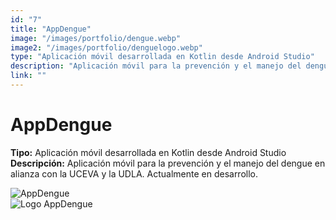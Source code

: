 ```yaml
---
id: "7"
title: "AppDengue"
image: "/images/portfolio/dengue.webp"
image2: "/images/portfolio/denguelogo.webp"
type: "Aplicación móvil desarrollada en Kotlin desde Android Studio"
description: "Aplicación móvil para la prevención y el manejo del dengue en alianza con la UCEVA y la UDLA. Actualmente en desarrollo."
link: ""
---
```


# AppDengue

**Tipo:** Aplicación móvil desarrollada en Kotlin desde Android Studio  
**Descripción:** Aplicación móvil para la prevención y el manejo del dengue en alianza con la UCEVA y la UDLA. Actualmente en desarrollo.

![AppDengue](/images/portfolio/dengue.webp)  
![Logo AppDengue](/images/portfolio/denguelogo.webp)
